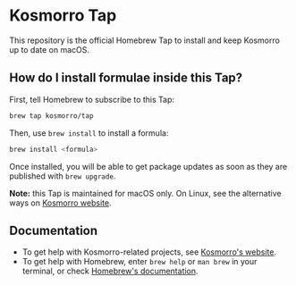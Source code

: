 # Kosmorro Tap

This repository is the official Homebrew Tap to install and keep Kosmorro up to date on macOS.

## How do I install formulae inside this Tap?

First, tell Homebrew to subscribe to this Tap:

```bash
brew tap kosmorro/tap
```

Then, use `brew install` to install a formula:

```bash
brew install <formula>
```

Once installed, you will be able to get package updates as soon as they are published with `brew upgrade`.

**Note:** this Tap is maintained for macOS only. On Linux, see the alternative ways on [Kosmorro website](https://kosmorro.space/cli/download/linux).

## Documentation

- To get help with Kosmorro-related projects, see [Kosmorro's website](https://kosmorro.space).
- To get help with Homebrew, enter `brew help` or `man brew` in your terminal, or check [Homebrew's documentation](https://docs.brew.sh).
